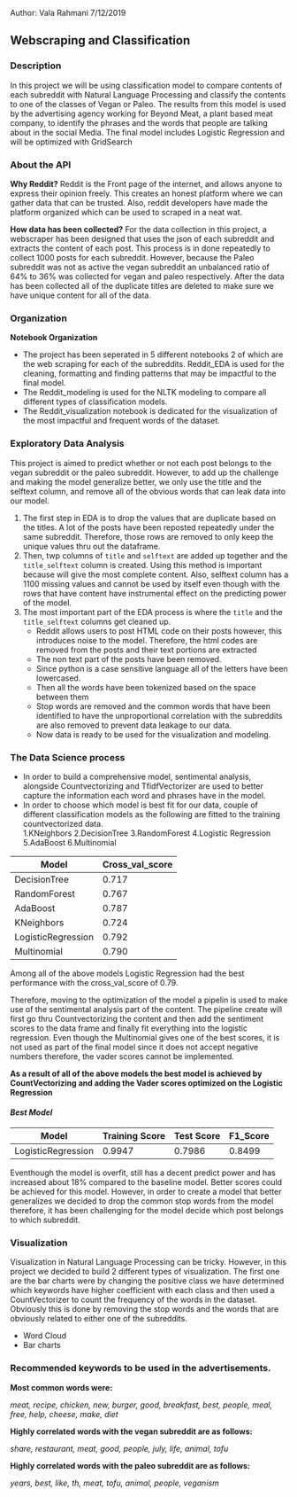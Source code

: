 Author:
Vala Rahmani
7/12/2019

## Webscraping and Classification 

### Description

In this project we will be using classification model to compare contents of each subreddit with Natural Language Processing and classify the contents to one of the classes of Vegan or Paleo. The results from this model is used by the advertising agency working for Beyond Meat, a plant based meat company, to identify the phrases and the words that people are talking about in the social Media. The final model includes Logistic Regression and will be optimized with GridSearch

### About the API
**Why Reddit?**
Reddit is the Front page of the internet, and allows anyone to express their opinion freely. This creates an honest platform where we can gather data that can be trusted. Also, reddit developers have made the platform organized which can be used to scraped in a neat wat.

**How data has been collected?**
For the data collection in this project, a webscraper has been designed that uses the json of each subreddit and extracts the content of each post. This process is in done repeatedly to collect 1000 posts for each subreddit. However, because the Paleo subreddit was not as active the vegan subreddit an unbalanced ratio of 64% to 36% was collected for vegan and paleo respectively.
After the data has been collected all of the duplicate titles are deleted to make sure we have unique content for all of the data.


### Organization 

**Notebook Organization**
- The project has been seperated in 5 different notebooks 2 of which are the web scraping for each of the subreddits. Reddit_EDA is used for the cleaning, formatting and finding patterns that may be impactful to the final model. 
- The Reddit_modeling is used for the NLTK modeling to compare all different types of classification models.
- The Reddit_visualization notebook is dedicated for the visualization of the most impactful and frequent words of the dataset.


### Exploratory Data Analysis

This project is aimed to predict whether or not each post belongs to the vegan subreddit or the paleo subreddit. However, to add up the challenge and making the model generalize better, we only use the title and the selftext column, and remove all of the obvious words that can leak data into our model.
1. The first step in EDA is to drop the values that are duplicate based on the titles. A lot of the posts have been reposted repeatedly under the same subreddit. Therefore, those rows are removed to only keep the unique values thru out the dataframe.
2. Then, twp columns of `title` and `selftext` are added up together and the `title_selftext` column is created. Using this method is important because will give the most complete content. Also, selftext column has a 1100 missing values and cannot be used by itself even though with the rows that have content have instrumental effect on the predicting power of the model.
3. The most important part of the EDA process is where the `title` and the `title_selftext` columns get cleaned up.
    - Reddit allows users to post HTML code on their posts however, this introduces noise to the model. Therefore, the html codes 
      are removed from the posts and their text portions are extracted
    - The non text part of the posts have been removed.
    - Since python is a case sensitive language all of the letters have been lowercased. 
    - Then all the words have been tokenized based on the space between them
    - Stop words are removed and the common words that have been identified to have the unproportional correlation with the
      subreddits are also removed to prevent data leakage to our data.
    - Now data is ready to be used for the visualization and modeling.


### The Data Science process

- In order to build a comprehensive model, sentimental analysis, alongside Countvectorizing and TfidfVectorizer are used to better capture the information each word and phrases have in the model.
- In order to choose which model is best fit for our data, couple of different classification models as the following are fitted to the training countvectorized data.  
    1.KNeighbors
    2.DecisionTree
    3.RandomForest
    4.Logistic Regression
    5.AdaBoost
    6.Multinomial
    


| Model | Cross_val_score|
|------|------|
|DecisionTree|0.717|
|RandomForest|0.767|
|AdaBoost |0.787|
|KNeighbors |0.724|
|LogisticRegression|0.792|
|Multinomial|0.790|

Among all of the above models Logistic Regression had the best performance with the cross_val_score of 0.79.

Therefore, moving to the optimization of the model a pipelin is used to make use of the sentimental analysis part of the content.
The pipeline create will first go thru Countvectorizing the content and then add the sentiment scores to the data frame and finally fit everything into the logistic regression. Even though the Multinomial gives one of the best scores, it is not used as part of the final model since it does not accept negative numbers therefore, the vader scores cannot be implemented.

**As a result of all of the above models the best model is achieved by CountVectorizing and adding the Vader scores optimized on the Logistic Regression**

#### *Best Model*

|  Model  | Training Score | Test Score | F1_Score |
|---------|----------------|------------|----------|
|LogisticRegression| 0.9947 | 0.7986 | 0.8499 |

Eventhough the model is overfit, still has a decent predict power and has increased about 18% compared to the baseline model. Better scores could be achieved for this model. However, in order to create a model that better generalizes we decided to drop the common stop words from the model therefore, it has been challenging for the model decide which post belongs to which subreddit.

### Visualization
Visualization in Natural Language Processing can be tricky. However, in this project we decided to build 2 different types of visualization. The first one are the bar charts were by changing the positive class we have determined which keywords have higher coefficient with each class and then used a CountVectorizer to count the frequency of the words in the dataset. Obviously this is done by removing the stop words and the words that are obviously related to either one of the subreddits. 
- Word Cloud 
- Bar charts 

### Recommended keywords to be used in the advertisements.
**Most common words were:**

*meat, recipe, chicken, new, burger, good, breakfast, best, people, meal, free, help, cheese, make, diet*

**Highly correlated words with the vegan subreddit are as follows:**

*share, restaurant, meat, good, people, july, life, animal, tofu*

**Highly correlated words with the paleo subreddit are as follows:**

*years, best, like, th, meat, tofu, animal, people, veganism*


